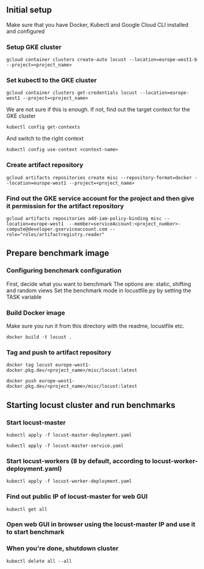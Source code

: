 ## Initial setup

Make sure that you have Docker, Kubectl and Google Cloud CLI installed and configured


### Setup GKE cluster

```gcloud container clusters create-auto locust --location=europe-west1-b --project=<project_name>```

### Set kubectl to the GKE cluster

```gcloud container clusters get-credentials locust --location=europe-west1 --project=<project_name>```

We are not sure if this is enough. If not, find out the target context for the GKE cluster


```kubectl config get-contexts```

And switch to the right context 

```kubectl config use-context <context-name>```

### Create artifact repository

```gcloud artifacts repositories create misc --repository-format=docker --location=europe-west1 --project=<project_name>```

### Find out the GKE service account for the project and then give it permission for the artifact repository

```gcloud artifacts repositories add-iam-policy-binding misc --location=europe-west1  --member=serviceAccount:<project_number>-compute@developer.gserviceaccount.com --role="roles/artifactregistry.reader"```


## Prepare benchmark image

### Configuring benchmark configuration

First, decide what you want to benchmark
The options are: static, shifting and random views
Set the benchmark mode in locustfile.py by setting the TASK variable

### Build Docker image
Make sure you run it from this directory with the readme, locustfile etc. 

```docker build -t locust .```

### Tag and push to artifact repository

```docker tag locust europe-west1-docker.pkg.dev/<project_name>/misc/locust:latest```

```docker push europe-west1-docker.pkg.dev/<project_name>/misc/locust:latest```


## Starting locust cluster and run benchmarks

### Start locust-master

```kubectl apply -f locust-master-deployment.yaml```

```kubectl apply -f locust-master-service.yaml```

### Start locust-workers (8 by default, according to locust-worker-deployment.yaml)

```kubectl apply -f locust-worker-deployment.yaml```

### Find out public IP of locust-master for web GUI

```kubectl get all```

### Open web GUI in browser using the locust-master IP and use it to start benchmark

### When you're done, shutdown cluster 

```kubectl delete all --all```







